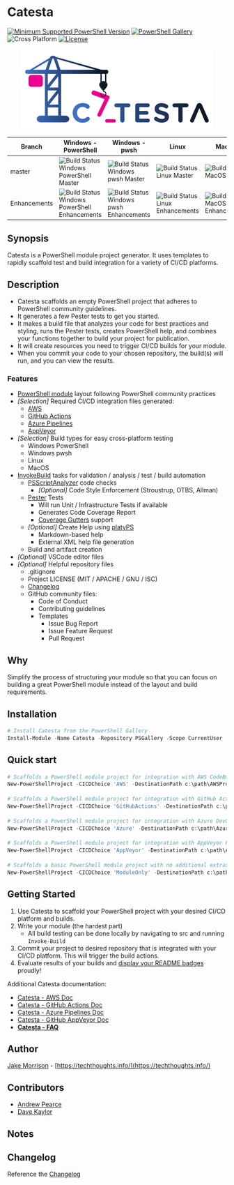 # Catesta

[![Minimum Supported PowerShell Version](https://img.shields.io/badge/PowerShell-5.1+-purple.svg)](https://github.com/PowerShell/PowerShell) [![PowerShell Gallery][psgallery-img]][psgallery-site] ![Cross Platform](https://img.shields.io/badge/platform-windows%20%7C%20macos%20%7C%20linux-lightgrey) [![License][license-badge]](LICENSE)

[psgallery-img]:   https://img.shields.io/powershellgallery/dt/Catesta.svg
[psgallery-site]:  https://www.powershellgallery.com/packages/Catesta
[psgallery-v1]:    https://www.powershellgallery.com/packages/Catesta/0.8.1
[license-badge]:   https://img.shields.io/github/license/techthoughts2/Catesta

<p align="center">
    <img src="./media/Catesta.PNG" alt="Catesta Logo" >
</p>

Branch | Windows - PowerShell | Windows - pwsh | Linux | MacOS
--- | --- | --- | --- | --- |
master | ![Build Status Windows PowerShell Master](https://github.com/techthoughts2/Catesta/workflows/Catesta-Windows-PowerShell/badge.svg?branch=master) | ![Build Status Windows pwsh Master](https://github.com/techthoughts2/Catesta/workflows/Catesta-Windows-pwsh/badge.svg?branch=master) | ![Build Status Linux Master](https://github.com/techthoughts2/Catesta/workflows/Catesta-Linux/badge.svg?branch=master) | ![Build Status MacOS Master](https://github.com/techthoughts2/Catesta/workflows/Catesta-MacOS/badge.svg?branch=master)
Enhancements | ![Build Status Windows PowerShell Enhancements](https://github.com/techthoughts2/Catesta/workflows/Catesta-Windows-PowerShell/badge.svg?branch=Enhancements) | ![Build Status Windows pwsh Enhancements](https://github.com/techthoughts2/Catesta/workflows/Catesta-Windows-pwsh/badge.svg?branch=Enhancements) | ![Build Status Linux Enhancements](https://github.com/techthoughts2/Catesta/workflows/Catesta-Linux/badge.svg?branch=Enhancements) | ![Build Status MacOS Enhancements](https://github.com/techthoughts2/Catesta/workflows/Catesta-MacOS/badge.svg?branch=Enhancements)



## Synopsis

Catesta is a PowerShell module project generator. It uses templates to rapidly scaffold test and build integration for a variety of CI/CD platforms.

## Description

* Catesta scaffolds an empty PowerShell project that adheres to PowerShell community guidelines.
* It generates a few Pester tests to get you started.
* It makes a build file that analyzes your code for best practices and styling, runs the Pester tests, creates PowerShell help, and combines your functions together to build your project for publication.
* It will create resources you need to trigger CI/CD builds for your module.
* When you commit your code to your chosen repository, the build(s) will run, and you can view the results.

### Features

* [PowerShell module](https://docs.microsoft.com/powershell/scripting/developer/module/writing-a-windows-powershell-module) layout following PowerShell community practices
* *[Selection]* Required CI/CD integration files generated:
  * [AWS](https://aws.amazon.com/codebuild/)
  * [GitHub Actions](https://help.github.com/actions)
  * [Azure Pipelines](https://azure.microsoft.com/services/devops/)
  * [AppVeyor](https://www.appveyor.com/)
* *[Selection]* Build types for easy cross-platform testing
  * Windows PowerShell
  * Windows pwsh
  * Linux
  * MacOS
* [InvokeBuild](https://github.com/nightroman/Invoke-Build) tasks for validation / analysis / test / build automation
  * [PSScriptAnalyzer](https://github.com/PowerShell/PSScriptAnalyzer) code checks
    * *[Optional]* Code Style Enforcement (Stroustrup, OTBS, Allman)
  * [Pester](https://github.com/pester/Pester) Tests
    * Will run Unit / Infrastructure Tests if available
    * Generates Code Coverage Report
    * [Coverage Gutters](https://marketplace.visualstudio.com/items?itemName=ryanluker.vscode-coverage-gutters) support
  * *[Optional]* Create Help using [platyPS](https://github.com/PowerShell/platyPS)
    * Markdown-based help
    * External XML help file generation
  * Build and artifact creation
* *[Optional]* VSCode editor files
* *[Optional]* Helpful repository files
  * .gitignore
  * Project LICENSE (MIT / APACHE / GNU / ISC)
  * [Changelog](https://keepachangelog.com/en/1.0.0/)
  * GitHub community files:
    * Code of Conduct
    * Contributing guidelines
    * Templates
      * Issue Bug Report
      * Issue Feature Request
      * Pull Request

## Why

Simplify the process of structuring your module so that you can focus on building a great PowerShell module instead of the layout and build requirements.

## Installation

```powershell
# Install Catesta from the PowerShell Gallery
Install-Module -Name Catesta -Repository PSGallery -Scope CurrentUser
```

## Quick start

```powershell
# Scaffolds a PowerShell module project for integration with AWS CodeBuild.
New-PowerShellProject -CICDChoice 'AWS' -DestinationPath c:\path\AWSProject

# Scaffolds a PowerShell module project for integration with GitHub Actions Workflows.
New-PowerShellProject -CICDChoice 'GitHubActions' -DestinationPath c:\path\GitHubActions

# Scaffolds a PowerShell module project for integration with Azure DevOps Pipelines.
New-PowerShellProject -CICDChoice 'Azure' -DestinationPath c:\path\AzurePipeline

# Scaffolds a PowerShell module project for integration with AppVeyor Projects.
New-PowerShellProject -CICDChoice 'AppVeyor' -DestinationPath c:\path\AppVeyor

# Scaffolds a basic PowerShell module project with no additional extras. You just get a basic PowerShell module construct.
New-PowerShellProject -CICDChoice 'ModuleOnly' -DestinationPath c:\path\ModuleOnly
```

## Getting Started

1. Use Catesta to scaffold your PowerShell project with your desired CI/CD platform and builds.
1. Write your module (the hardest part)
    * All build testing can be done locally by navigating to src and running ```Invoke-Build```
1. Commit your project to desired repository that is integrated with your CI/CD platform. This will trigger the build actions.
1. Evaluate results of your builds and [display your README badges](https://github.com/techthoughts2/Catesta/blob/master/docs/Catesta-FAQ.md#how-do-i-display-the-badges-for-my-project) proudly!

Additional Catesta documentation:

* [Catesta - AWS Doc](docs/Catesta-AWS.md)
* [Catesta - GitHub Actions Doc](docs/Catesta-GHActions.md)
* [Catesta - Azure Pipelines Doc](docs/Catesta-Azure.md)
* [Catesta - GitHub AppVeyor Doc](docs/Catesta-AppVeyor.md)
* **[Catesta - FAQ](docs/Catesta-FAQ.md)**

## Author

[Jake Morrison](https://twitter.com/JakeMorrison) - [https://techthoughts.info/](https://techthoughts.info/)

## Contributors

* [Andrew Pearce](https://twitter.com/austoonz)
* [Dave Kaylor](https://twitter.com/KaylorDave)

## Notes

## Changelog

Reference the [Changelog](.github/CHANGELOG.md)
